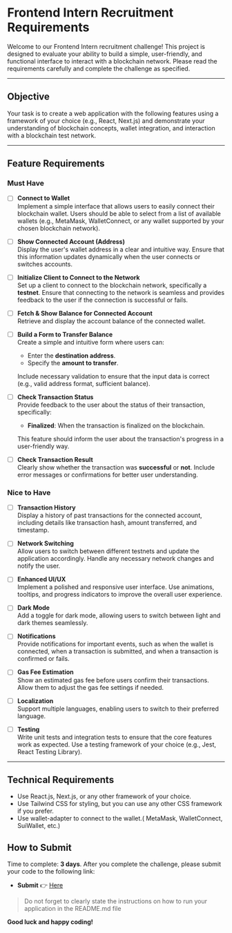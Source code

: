 # Frontend Intern Recruitment Requirements

Welcome to our Frontend Intern recruitment challenge! This project is designed to evaluate your ability to build a simple, user-friendly, and functional interface to interact with a blockchain network. Please read the requirements carefully and complete the challenge as specified.

---

## Objective
Your task is to create a web application with the following features using a framework of your choice (e.g., React, Next.js) and demonstrate your understanding of blockchain concepts, wallet integration, and interaction with a blockchain test network.

---

## Feature Requirements

### Must Have
- [ ] **Connect to Wallet**  
  Implement a simple interface that allows users to easily connect their blockchain wallet. Users should be able to select from a list of available wallets (e.g., MetaMask, WalletConnect, or any wallet supported by your chosen blockchain network).

- [ ] **Show Connected Account (Address)**  
  Display the user's wallet address in a clear and intuitive way. Ensure that this information updates dynamically when the user connects or switches accounts.

- [ ] **Initialize Client to Connect to the Network**  
  Set up a client to connect to the blockchain network, specifically a **testnet**. Ensure that connecting to the network is seamless and provides feedback to the user if the connection is successful or fails.

- [ ] **Fetch & Show Balance for Connected Account**  
  Retrieve and display the account balance of the connected wallet. 
  
- [ ] **Build a Form to Transfer Balance**  
  Create a simple and intuitive form where users can:
  - Enter the **destination address**.
  - Specify the **amount to transfer**.
  
  Include necessary validation to ensure that the input data is correct (e.g., valid address format, sufficient balance).

- [ ] **Check Transaction Status**  
  Provide feedback to the user about the status of their transaction, specifically:
  - **Finalized**: When the transaction is finalized on the blockchain.
  
  This feature should inform the user about the transaction's progress in a user-friendly way.

- [ ] **Check Transaction Result**  
  Clearly show whether the transaction was **successful** or **not**. Include error messages or confirmations for better user understanding.

### Nice to Have
- [ ] **Transaction History**  
  Display a history of past transactions for the connected account, including details like transaction hash, amount transferred, and timestamp.

- [ ] **Network Switching**  
  Allow users to switch between different testnets and update the application accordingly. Handle any necessary network changes and notify the user.

- [ ] **Enhanced UI/UX**  
  Implement a polished and responsive user interface. Use animations, tooltips, and progress indicators to improve the overall user experience.

- [ ] **Dark Mode**  
  Add a toggle for dark mode, allowing users to switch between light and dark themes seamlessly.

- [ ] **Notifications**  
  Provide notifications for important events, such as when the wallet is connected, when a transaction is submitted, and when a transaction is confirmed or fails.

- [ ] **Gas Fee Estimation**  
  Show an estimated gas fee before users confirm their transactions. Allow them to adjust the gas fee settings if needed.

- [ ] **Localization**  
  Support multiple languages, enabling users to switch to their preferred language.

- [ ] **Testing**  
  Write unit tests and integration tests to ensure that the core features work as expected. Use a testing framework of your choice (e.g., Jest, React Testing Library).

---

## Technical Requirements
- Use React.js, Next.js, or any other framework of your choice.
- Use Tailwind CSS for styling, but you can use any other CSS framework if you prefer.
- Use wallet-adapter to connect to the wallet.( MetaMask, WalletConnect, SuiWallet, etc.)

## How to Submit

Time to complete: **3 days**.
After you complete the challenge, please submit your code to the following link:
-  **Submit** 👉 [Here](https://vbiacademy.typeform.com/intern)

> Do not forget to clearly state the instructions on how to run your application in the README.md file


**Good luck and happy coding!**
